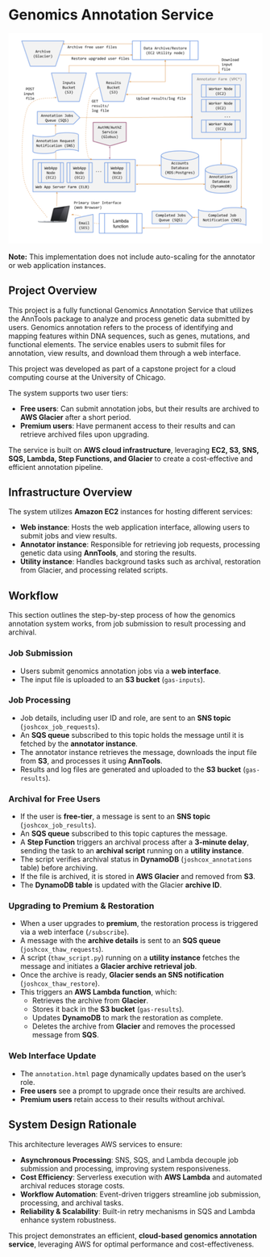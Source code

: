 # Genomics Annotation Service

![System Architecture](images/gas-diagram.png)

**Note:** This implementation does not include auto-scaling for the annotator or web application instances.

## Project Overview
This project is a fully functional Genomics Annotation Service that utilizes the AnnTools package to analyze and process genetic data submitted by users. Genomics annotation refers to the process of identifying and mapping features within DNA sequences, such as genes, mutations, and functional elements. The service enables users to submit files for annotation, view results, and download them through a web interface.

This project was developed as part of a capstone project for a cloud computing course at the University of Chicago.

The system supports two user tiers:
- **Free users**: Can submit annotation jobs, but their results are archived to **AWS Glacier** after a short period.
- **Premium users**: Have permanent access to their results and can retrieve archived files upon upgrading.

The service is built on **AWS cloud infrastructure**, leveraging **EC2, S3, SNS, SQS, Lambda, Step Functions, and Glacier** to create a cost-effective and efficient annotation pipeline.

## Infrastructure Overview

The system utilizes **Amazon EC2** instances for hosting different services:
- **Web instance**: Hosts the web application interface, allowing users to submit jobs and view results.
- **Annotator instance**: Responsible for retrieving job requests, processing genetic data using **AnnTools**, and storing the results.
- **Utility instance**: Handles background tasks such as archival, restoration from Glacier, and processing related scripts.

## Workflow

This section outlines the step-by-step process of how the genomics annotation system works, from job submission to result processing and archival.

### Job Submission
- Users submit genomics annotation jobs via a **web interface**.
- The input file is uploaded to an **S3 bucket** (`gas-inputs`).

### Job Processing
- Job details, including user ID and role, are sent to an **SNS topic** (`joshcox_job_requests`).
- An **SQS queue** subscribed to this topic holds the message until it is fetched by the **annotator instance**.
- The annotator instance retrieves the message, downloads the input file from **S3**, and processes it using **AnnTools**.
- Results and log files are generated and uploaded to the **S3 bucket** (`gas-results`).

### Archival for Free Users
- If the user is **free-tier**, a message is sent to an **SNS topic** (`joshcox_job_results`).
- An **SQS queue** subscribed to this topic captures the message.
- A **Step Function** triggers an archival process after a **3-minute delay**, sending the task to an **archival script** running on a **utility instance**.
- The script verifies archival status in **DynamoDB** (`joshcox_annotations` table) before archiving.
- If the file is archived, it is stored in **AWS Glacier** and removed from **S3**.
- The **DynamoDB table** is updated with the Glacier **archive ID**.

### Upgrading to Premium & Restoration
- When a user upgrades to **premium**, the restoration process is triggered via a web interface (`/subscribe`).
- A message with the **archive details** is sent to an **SQS queue** (`joshcox_thaw_requests`).
- A script (`thaw_script.py`) running on a **utility instance** fetches the message and initiates a **Glacier archive retrieval job**.
- Once the archive is ready, **Glacier sends an SNS notification** (`joshcox_thaw_restore`).
- This triggers an **AWS Lambda function**, which:
  - Retrieves the archive from **Glacier**.
  - Stores it back in the **S3 bucket** (`gas-results`).
  - Updates **DynamoDB** to mark the restoration as complete.
  - Deletes the archive from **Glacier** and removes the processed message from **SQS**.

### Web Interface Update
- The `annotation.html` page dynamically updates based on the user’s role.
- **Free users** see a prompt to upgrade once their results are archived.
- **Premium users** retain access to their results without archival.

## System Design Rationale
This architecture leverages AWS services to ensure:
- **Asynchronous Processing**: SNS, SQS, and Lambda decouple job submission and processing, improving system responsiveness.
- **Cost Efficiency**: Serverless execution with **AWS Lambda** and automated archival reduces storage costs.
- **Workflow Automation**: Event-driven triggers streamline job submission, processing, and archival tasks.
- **Reliability & Scalability**: Built-in retry mechanisms in SQS and Lambda enhance system robustness.

This project demonstrates an efficient, **cloud-based genomics annotation service**, leveraging AWS for optimal performance and cost-effectiveness.
